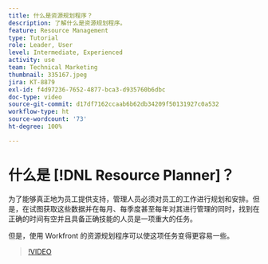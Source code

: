 ```yaml
---
title: 什么是资源规划程序？
description: 了解什么是资源规划程序。
feature: Resource Management
type: Tutorial
role: Leader, User
level: Intermediate, Experienced
activity: use
team: Technical Marketing
thumbnail: 335167.jpeg
jira: KT-8879
exl-id: f4d97236-7652-4877-bca3-d935760b6dbc
doc-type: video
source-git-commit: d17df7162ccaab6b62db34209f50131927c0a532
workflow-type: ht
source-wordcount: '73'
ht-degree: 100%

---
```


# 什么是 [!DNL Resource Planner]？

为了能够真正地为员工提供支持，管理人员必须对员工的工作进行规划和安排。但是，在试图获取这些数据并在每月、每季度甚至每年对其进行管理的同时，找到在正确的时间有空并且具备正确技能的人员是一项重大的任务。

但是，使用 Workfront 的资源规划程序可以使这项任务变得更容易一些。


>[!VIDEO](https://video.tv.adobe.com/v/335167/?quality=12&learn=on&enablevpops)
